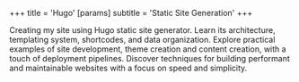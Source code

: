 +++
title = 'Hugo'
[params]
  subtitle = 'Static Site Generation'
+++

Creating my site using Hugo static site generator. Learn its architecture, templating system, shortcodes, and data organization. Explore practical examples of site development, theme creation and content creation, with a touch of deployment pipelines. Discover techniques for building performant and maintainable websites with a focus on speed and simplicity.
